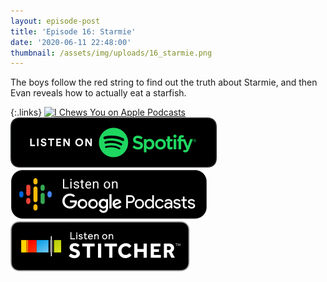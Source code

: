 ```yaml
---
layout: episode-post
title: 'Episode 16: Starmie'
date: '2020-06-11 22:48:00'
thumbnail: /assets/img/uploads/16_starmie.png
---
```

The boys follow the red string to find out the truth about Starmie, and then Evan reveals how to actually eat a starfish.

{:.links}  [![I Chews You on Apple Podcasts](https://linkmaker.itunes.apple.com/en-us/badge-lrg.svg?releaseDate=2019-04-16T00:00:00Z&kind=podcast&bubble=podcasts)](https://podcasts.apple.com/us/podcast/16-starmie/id1455409177?i=1000441141548)  [![I Chews You on Spotify](/assets/img/uploads/spotify-badge-button.svg)](https://open.spotify.com/episode/6bF3B9twLcYteCuyU05WLc)  [![I Chews You on Google Podcasts](/assets/img/uploads/google-podcasts-badge-button.svg)](https://podcasts.google.com/?feed=aHR0cHM6Ly9pY2hld3N5b3UubGlic3luLmNvbS9yc3M&episode=NjI2ZGYyNmU5NTIxNDgxOGI0YmI4YjI2MjVmNjA0ZDA&ved=0CEYQzsICahcKEwiws7Pdw77nAhUAAAAAHQAAAAAQAQ)  [![I Chews You on Stitcher](/assets/img/uploads/stitcher-badge-button.svg)](https://www.stitcher.com/s?eid=61833299)
